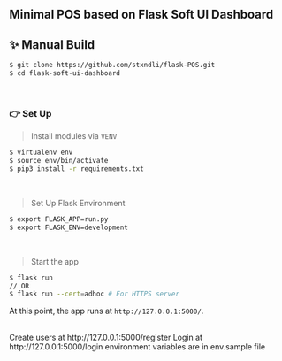 ## Minimal POS based on Flask Soft UI Dashboard

## ✨ Manual Build

```bash
$ git clone https://github.com/stxndli/flask-POS.git
$ cd flask-soft-ui-dashboard
```

<br />

### 👉 Set Up 

> Install modules via `VENV`  

```bash
$ virtualenv env
$ source env/bin/activate
$ pip3 install -r requirements.txt
```

<br />

> Set Up Flask Environment

```bash
$ export FLASK_APP=run.py
$ export FLASK_ENV=development
```

<br />

> Start the app

```bash
$ flask run
// OR
$ flask run --cert=adhoc # For HTTPS server
```

At this point, the app runs at `http://127.0.0.1:5000/`. 

<br />
Create users at http://127.0.0.1:5000/register
Login at http://127.0.0.1:5000/login
environment variables are in env.sample file
